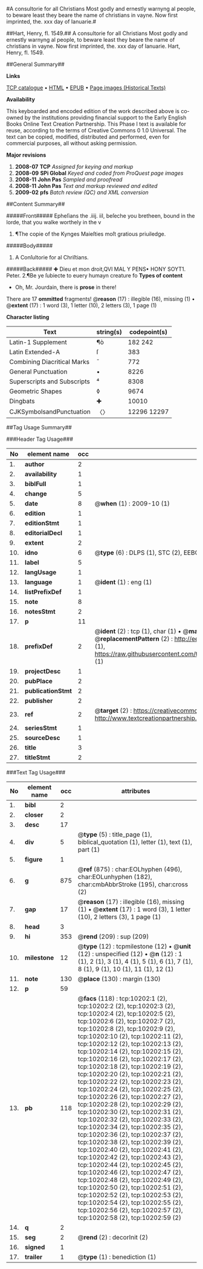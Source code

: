 #A consultorie for all Christians Most godly and ernestly warnyng al people, to beware least they beare the name of christians in vayne. Now first imprinted, the. xxx day of Ianuarie.#

##Hart, Henry, fl. 1549.##
A consultorie for all Christians Most godly and ernestly warnyng al people, to beware least they beare the name of christians in vayne. Now first imprinted, the. xxx day of Ianuarie.
Hart, Henry, fl. 1549.

##General Summary##

**Links**

[TCP catalogue](http://www.ota.ox.ac.uk/tcp/)  • 
[HTML](http://tei.it.ox.ac.uk/tcp/Texts-HTML/free/A02/A02432.html)  • 
[EPUB](http://tei.it.ox.ac.uk/tcp/Texts-EPUB/free/A02/A02432.epub) • 
[Page images (Historical Texts)](https://data.historicaltexts.jisc.ac.uk/view?pubId=eebo-99845310e&pageId=eebo-99845310e-10202-1)

**Availability**

This keyboarded and encoded edition of the
	       work described above is co-owned by the institutions
	       providing financial support to the Early English Books
	       Online Text Creation Partnership. This Phase I text is
	       available for reuse, according to the terms of Creative
	       Commons 0 1.0 Universal. The text can be copied,
	       modified, distributed and performed, even for
	       commercial purposes, all without asking permission.

**Major revisions**

1. __2008-07__ __TCP__ *Assigned for keying and markup*
1. __2008-09__ __SPi Global__ *Keyed and coded from ProQuest page images*
1. __2008-11__ __John Pas__ *Sampled and proofread*
1. __2008-11__ __John Pas__ *Text and markup reviewed and edited*
1. __2009-02__ __pfs__ *Batch review (QC) and XML conversion*

##Content Summary##

#####Front#####
Epheſians the .iiij. iiI, beſeche you bretheen, bound in the lorde, that you walke worthely in the v
1. ¶The copie of the Kynges Maieſties moſt gratious priuiledge.

#####Body#####

1. A Conſultorie for al Chriſtians.

#####Back#####
✚ Dieu et mon droit,QVI MAL Y PENS• HONY SOYT1. Peter. 2.¶Be ye ſubiecte to euery humayn creature fo
**Types of content**

  * Oh, Mr. Jourdain, there is **prose** in there!

There are 17 **ommitted** fragments! 
 @__reason__ (17) : illegible (16), missing (1)  •  @__extent__ (17) : 1 word (3), 1 letter (10), 2 letters (3), 1 page (1)

**Character listing**


|Text|string(s)|codepoint(s)|
|---|---|---|
|Latin-1 Supplement|¶ò|182 242|
|Latin Extended-A|ſ|383|
|Combining             Diacritical Marks|̄|772|
|General Punctuation|•|8226|
|Superscripts             and Subscripts|⁴|8308|
|Geometric Shapes|◊|9674|
|Dingbats|✚|10010|
|CJKSymbolsandPunctuation|〈〉|12296 12297|

##Tag Usage Summary##

###Header Tag Usage###

|No|element name|occ|attributes|
|---|---|---|---|
|1.|__author__|2||
|2.|__availability__|1||
|3.|__biblFull__|1||
|4.|__change__|5||
|5.|__date__|8| @__when__ (1) : 2009-10 (1)|
|6.|__edition__|1||
|7.|__editionStmt__|1||
|8.|__editorialDecl__|1||
|9.|__extent__|2||
|10.|__idno__|6| @__type__ (6) : DLPS (1), STC (2), EEBO-CITATION (1), PROQUEST (1), VID (1)|
|11.|__label__|5||
|12.|__langUsage__|1||
|13.|__language__|1| @__ident__ (1) : eng (1)|
|14.|__listPrefixDef__|1||
|15.|__note__|8||
|16.|__notesStmt__|2||
|17.|__p__|11||
|18.|__prefixDef__|2| @__ident__ (2) : tcp (1), char (1)  •  @__matchPattern__ (2) : ([0-9\-]+):([0-9IVX]+) (1), (.+) (1)  •  @__replacementPattern__ (2) : http://eebo.chadwyck.com/downloadtiff?vid=$1&page=$2 (1), https://raw.githubusercontent.com/textcreationpartnership/Texts/master/tcpchars.xml#$1 (1)|
|19.|__projectDesc__|1||
|20.|__pubPlace__|2||
|21.|__publicationStmt__|2||
|22.|__publisher__|2||
|23.|__ref__|2| @__target__ (2) : https://creativecommons.org/publicdomain/zero/1.0/ (1), http://www.textcreationpartnership.org/docs/. (1)|
|24.|__seriesStmt__|1||
|25.|__sourceDesc__|1||
|26.|__title__|3||
|27.|__titleStmt__|2||


###Text Tag Usage###

|No|element name|occ|attributes|
|---|---|---|---|
|1.|__bibl__|2||
|2.|__closer__|2||
|3.|__desc__|17||
|4.|__div__|5| @__type__ (5) : title_page (1), biblical_quotation (1), letter (1), text (1), part (1)|
|5.|__figure__|1||
|6.|__g__|875| @__ref__ (875) : char:EOLhyphen (496), char:EOLunhyphen (182), char:cmbAbbrStroke (195), char:cross (2)|
|7.|__gap__|17| @__reason__ (17) : illegible (16), missing (1)  •  @__extent__ (17) : 1 word (3), 1 letter (10), 2 letters (3), 1 page (1)|
|8.|__head__|3||
|9.|__hi__|353| @__rend__ (209) : sup (209)|
|10.|__milestone__|12| @__type__ (12) : tcpmilestone (12)  •  @__unit__ (12) : unspecified (12)  •  @__n__ (12) : 1 (1), 2 (1), 3 (1), 4 (1), 5 (1), 6 (1), 7 (1), 8 (1), 9 (1), 10 (1), 11 (1), 12 (1)|
|11.|__note__|130| @__place__ (130) : margin (130)|
|12.|__p__|59||
|13.|__pb__|118| @__facs__ (118) : tcp:10202:1 (2), tcp:10202:2 (2), tcp:10202:3 (2), tcp:10202:4 (2), tcp:10202:5 (2), tcp:10202:6 (2), tcp:10202:7 (2), tcp:10202:8 (2), tcp:10202:9 (2), tcp:10202:10 (2), tcp:10202:11 (2), tcp:10202:12 (2), tcp:10202:13 (2), tcp:10202:14 (2), tcp:10202:15 (2), tcp:10202:16 (2), tcp:10202:17 (2), tcp:10202:18 (2), tcp:10202:19 (2), tcp:10202:20 (2), tcp:10202:21 (2), tcp:10202:22 (2), tcp:10202:23 (2), tcp:10202:24 (2), tcp:10202:25 (2), tcp:10202:26 (2), tcp:10202:27 (2), tcp:10202:28 (2), tcp:10202:29 (2), tcp:10202:30 (2), tcp:10202:31 (2), tcp:10202:32 (2), tcp:10202:33 (2), tcp:10202:34 (2), tcp:10202:35 (2), tcp:10202:36 (2), tcp:10202:37 (2), tcp:10202:38 (2), tcp:10202:39 (2), tcp:10202:40 (2), tcp:10202:41 (2), tcp:10202:42 (2), tcp:10202:43 (2), tcp:10202:44 (2), tcp:10202:45 (2), tcp:10202:46 (2), tcp:10202:47 (2), tcp:10202:48 (2), tcp:10202:49 (2), tcp:10202:50 (2), tcp:10202:51 (2), tcp:10202:52 (2), tcp:10202:53 (2), tcp:10202:54 (2), tcp:10202:55 (2), tcp:10202:56 (2), tcp:10202:57 (2), tcp:10202:58 (2), tcp:10202:59 (2)|
|14.|__q__|2||
|15.|__seg__|2| @__rend__ (2) : decorInit (2)|
|16.|__signed__|1||
|17.|__trailer__|1| @__type__ (1) : benediction (1)|
